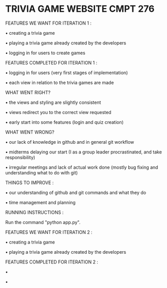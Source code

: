 # TRIVIA GAME WEBSITE CMPT 276

FEATURES WE WANT FOR ITERATION 1 :

• creating a trivia game

• playing a trivia game already created by the developers

• logging in for users to create games

FEATURES COMPLETED FOR ITERATION 1 : 

• logging in for users (very first stages of implementation)

• each view in relation to the trivia games are made

WHAT WENT RIGHT?

• the views and styling are slightly consistent

• views redirect you to the correct view requested

• early start into some features (login and quiz creation)

WHAT WENT WRONG?

• our lack of knowledge in github and in general git workflow

• midterms delaying our start (I as a group leader procrastinated, and take responsibility)

• irregular meetings and lack of actual work done (mostly bug fixing and understanding what to do with git)

THINGS TO IMPROVE :

• our understanding of github and git commands and what they do

• time management and planning

RUNNING INSTRUCTIONS :

Run the command "python app.py".

FEATURES WE WANT FOR ITERATION 2 :

• creating a trivia game 

• playing a trivia game already created by the developers 

FEATURES COMPLETED FOR ITERATION 2 : 

• 

• 

